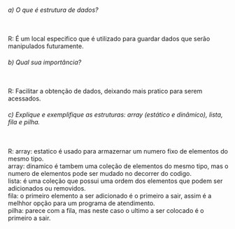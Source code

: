 <h6>a) O que é estrutura de dados?</h6><br> 
R: É um local especifico que é utilizado para guardar dados que serão manipulados futuramente.

<h6>b) Qual sua importância?</h6><br>  
R: Facilitar a obtenção de dados, deixando mais pratico para serem acessados.  

<h6>c) Explique e exemplifique as estruturas: array (estático e dinâmico), lista, fila e pilha.</h6><br>  
R: array: estatico é usado para armazernar um numero fixo de elementos do mesmo tipo.<br>  
   array: dinamico é tambem uma coleção de elementos do mesmo tipo, mas o numero de elementos pode ser mudado no decorrer do codigo.<br>  
   lista: é uma coleção que possui uma ordem dos elementos que podem ser adicionados ou removidos.<br>  
   fila: o primeiro elemento a ser adicionado é o primeiro a sair, assim é a melhhor opção para um programa de atendimento.<br>  
   pilha: parece com a fila, mas neste caso o ultimo a ser colocado é o primeiro a sair.
